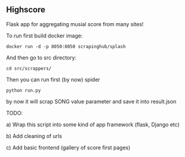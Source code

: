 ## Highscore

Flask app for aggregating musial score from many sites!

To run first build docker image:

```
docker run -d -p 8050:8050 scrapinghub/splash
```

And then go to src directory:

```
cd src/scrappers/
```

Then you can run first (by now) spider

```
python run.py
```

by now it will scrap SONG value parameter and save it into result.json


TODO:

a) Wrap this script into some kind of app framework (flask, Django etc)

b) Add cleaning of urls

c) Add basic frontend (gallery of score first pages)
